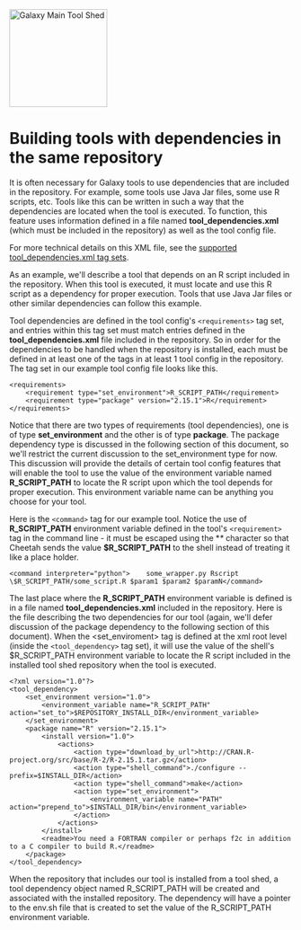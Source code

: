 <div class='center'> <a href='http://toolshed.g2.bx.psu.edu'><img src='/Images/Logos/ToolShed.jpg' alt='Galaxy Main Tool Shed' height="174" /></a> </div>

# Building tools with dependencies in the same repository

It is often necessary for Galaxy tools to use dependencies that are included in the repository.  For example, some tools use Java Jar files, some use R scripts, etc.  Tools like this can be written in such a way that the dependencies are located when the tool is executed.  To function, this feature uses information defined in a file named **tool_dependencies.xml** (which must be included in the repository) as well as the tool config file.

For more technical details on this XML file, see the [supported tool_dependencies.xml tag sets](/src/ToolDependenciesTagSets/index.md).

As an example, we'll describe a tool that depends on an R script included in the repository.  When this tool is executed, it must locate and use this R script as a dependency for proper execution.  Tools that use Java Jar files or other similar dependencies can follow this example.

Tool dependencies are defined in the tool config's `<requirements>` tag set, and entries within this tag set must match entries defined in the **tool_dependencies.xml** file included in the repository.  So in order for the dependencies to be handled when the repository is installed, each must be defined in at least one of the <requirement> tags in at least 1 tool config in the repository.
The <requirements> tag set in our example tool config file looks like this.

```
<requirements>
    <requirement type="set_environment">R_SCRIPT_PATH</requirement>
    <requirement type="package" version="2.15.1">R</requirement>
</requirements>
```


Notice that there are two types of requirements (tool dependencies), one is of type **set_environment** and the other is of type **package**.  The package dependency type is discussed in the following section of this document, so we'll restrict the current discussion to the set_environment type for now.  This discussion will provide the details of certain tool config features that will enable the tool to use the value of the environment variable named **R_SCRIPT_PATH** to locate the R script upon which the tool depends for proper execution.  This environment variable name can be anything you choose for your tool.

Here is the `<command>` tag for our example tool.  Notice the use of **R_SCRIPT_PATH** environment variable defined in the tool's `<requirement>` tag in the command line - it must be escaped using the **\** character so that Cheetah sends the value **$R_SCRIPT_PATH** to the shell instead of treating it like a place holder.

```
<command interpreter="python">    some_wrapper.py Rscript \$R_SCRIPT_PATH/some_script.R $param1 $param2 $paramN</command>
```


The last place where the **R_SCRIPT_PATH** environment variable is defined is in a file named **tool_dependencies.xml** included in the repository.  Here is the file describing the two dependencies for our tool (again, we'll defer discussion of the package dependency to the following section of this document).  When the <set_enviroment> tag is defined at the xml root level (inside the `<tool_dependency>` tag set), it will use the value of the shell's $R_SCRIPT_PATH environment variable to locate the R script included in the installed tool shed repository when the tool is executed.

```
<?xml version="1.0"?>
<tool_dependency>
    <set_environment version="1.0">
        <environment_variable name="R_SCRIPT_PATH" action="set_to">$REPOSITORY_INSTALL_DIR</environment_variable>   
    </set_environment>
    <package name="R" version="2.15.1">
        <install version="1.0">
            <actions>
                <action type="download_by_url">http://CRAN.R-project.org/src/base/R-2/R-2.15.1.tar.gz</action>
                <action type="shell_command">./configure --prefix=$INSTALL_DIR</action>
                <action type="shell_command">make</action>
                <action type="set_environment">
                    <environment_variable name="PATH" action="prepend_to">$INSTALL_DIR/bin</environment_variable>
                </action>
            </actions>
        </install>
        <readme>You need a FORTRAN compiler or perhaps f2c in addition to a C compiler to build R.</readme>
    </package>
</tool_dependency>
```


When the repository that includes our tool is installed from a tool shed, a tool dependency object named R_SCRIPT_PATH will be created and associated with the installed repository.  The dependency will have a pointer to the env.sh file that is created to set the value of the R_SCRIPT_PATH environment variable.
